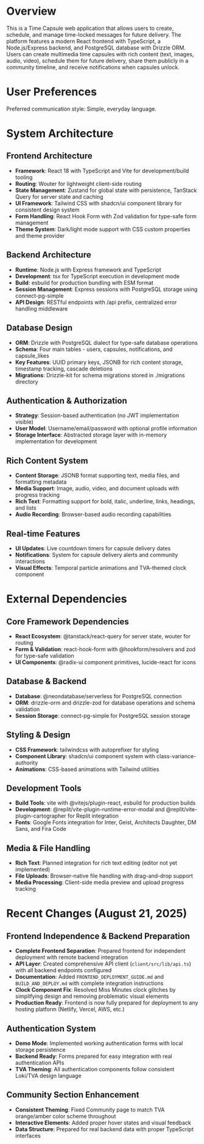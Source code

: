 # Overview

This is a Time Capsule web application that allows users to create, schedule, and manage time-locked messages for future delivery. The platform features a modern React frontend with TypeScript, a Node.js/Express backend, and PostgreSQL database with Drizzle ORM. Users can create multimedia time capsules with rich content (text, images, audio, video), schedule them for future delivery, share them publicly in a community timeline, and receive notifications when capsules unlock.

# User Preferences

Preferred communication style: Simple, everyday language.

# System Architecture

## Frontend Architecture
- **Framework**: React 18 with TypeScript and Vite for development/build tooling
- **Routing**: Wouter for lightweight client-side routing
- **State Management**: Zustand for global state with persistence, TanStack Query for server state and caching
- **UI Framework**: Tailwind CSS with shadcn/ui component library for consistent design system
- **Form Handling**: React Hook Form with Zod validation for type-safe form management
- **Theme System**: Dark/light mode support with CSS custom properties and theme provider

## Backend Architecture
- **Runtime**: Node.js with Express framework and TypeScript
- **Development**: tsx for TypeScript execution in development mode
- **Build**: esbuild for production bundling with ESM format
- **Session Management**: Express sessions with PostgreSQL storage using connect-pg-simple
- **API Design**: RESTful endpoints with /api prefix, centralized error handling middleware

## Database Design
- **ORM**: Drizzle with PostgreSQL dialect for type-safe database operations
- **Schema**: Four main tables - users, capsules, notifications, and capsule_likes
- **Key Features**: UUID primary keys, JSONB for rich content storage, timestamp tracking, cascade deletions
- **Migrations**: Drizzle-kit for schema migrations stored in ./migrations directory

## Authentication & Authorization
- **Strategy**: Session-based authentication (no JWT implementation visible)
- **User Model**: Username/email/password with optional profile information
- **Storage Interface**: Abstracted storage layer with in-memory implementation for development

## Rich Content System
- **Content Storage**: JSONB format supporting text, media files, and formatting metadata
- **Media Support**: Image, audio, video, and document uploads with progress tracking
- **Rich Text**: Formatting support for bold, italic, underline, links, headings, and lists
- **Audio Recording**: Browser-based audio recording capabilities

## Real-time Features
- **UI Updates**: Live countdown timers for capsule delivery dates
- **Notifications**: System for capsule delivery alerts and community interactions
- **Visual Effects**: Temporal particle animations and TVA-themed clock component

# External Dependencies

## Core Framework Dependencies
- **React Ecosystem**: @tanstack/react-query for server state, wouter for routing
- **Form & Validation**: react-hook-form with @hookform/resolvers and zod for type-safe validation
- **UI Components**: @radix-ui component primitives, lucide-react for icons

## Database & Backend
- **Database**: @neondatabase/serverless for PostgreSQL connection
- **ORM**: drizzle-orm and drizzle-zod for database operations and schema validation
- **Session Storage**: connect-pg-simple for PostgreSQL session storage

## Styling & Design
- **CSS Framework**: tailwindcss with autoprefixer for styling
- **Component Library**: shadcn/ui component system with class-variance-authority
- **Animations**: CSS-based animations with Tailwind utilities

## Development Tools
- **Build Tools**: vite with @vitejs/plugin-react, esbuild for production builds
- **Development**: @replit/vite-plugin-runtime-error-modal and @replit/vite-plugin-cartographer for Replit integration
- **Fonts**: Google Fonts integration for Inter, Geist, Architects Daughter, DM Sans, and Fira Code

## Media & File Handling
- **Rich Text**: Planned integration for rich text editing (editor not yet implemented)
- **File Uploads**: Browser-native file handling with drag-and-drop support
- **Media Processing**: Client-side media preview and upload progress tracking

# Recent Changes (August 21, 2025)

## Frontend Independence & Backend Preparation
- **Complete Frontend Separation**: Prepared frontend for independent deployment with remote backend integration
- **API Layer**: Created comprehensive API client (`client/src/lib/api.ts`) with all backend endpoints configured
- **Documentation**: Added `FRONTEND_DEPLOYMENT_GUIDE.md` and `BUILD_AND_DEPLOY.md` with complete integration instructions
- **Clock Component Fix**: Resolved Miss Minutes clock glitches by simplifying design and removing problematic visual elements
- **Production Ready**: Frontend is now fully prepared for deployment to any hosting platform (Netlify, Vercel, AWS, etc.)

## Authentication System
- **Demo Mode**: Implemented working authentication forms with local storage persistence
- **Backend Ready**: Forms prepared for easy integration with real authentication APIs
- **TVA Theming**: All authentication components follow consistent Loki/TVA design language

## Community Section Enhancement
- **Consistent Theming**: Fixed Community page to match TVA orange/amber color scheme throughout
- **Interactive Elements**: Added proper hover states and visual feedback
- **Data Structure**: Prepared for real backend data with proper TypeScript interfaces